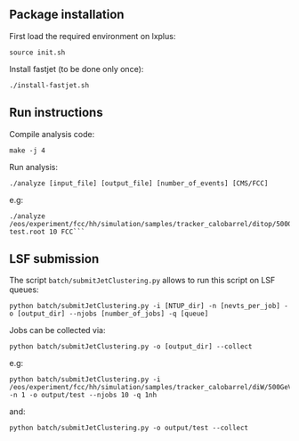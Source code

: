 []() Package installation
--------------------------
First load the required environment on lxplus:
```
source init.sh
```
Install fastjet (to be done only once):
```
./install-fastjet.sh
```

[]() Run instructions
----------------------

Compile analysis code:
```
make -j 4
```
Run analysis:
```
./analyze [input_file] [output_file] [number_of_events] [CMS/FCC]
```
e.g:
```
./analyze /eos/experiment/fcc/hh/simulation/samples/tracker_calobarrel/ditop/500GeV/NTUP/output_helsens_20171011151211690.root test.root 10 FCC```
```


[]() LSF submission
--------------------

The script ```batch/submitJetClustering.py``` allows to run this script on LSF queues:

```
python batch/submitJetClustering.py -i [NTUP_dir] -n [nevts_per_job] -o [output_dir] --njobs [number_of_jobs] -q [queue]
```

Jobs can be collected via:


```
python batch/submitJetClustering.py -o [output_dir] --collect
```

e.g:
```
python batch/submitJetClustering.py -i /eos/experiment/fcc/hh/simulation/samples/tracker_calobarrel/diW/500GeV/NTUP -n 1 -o output/test --njobs 10 -q 1nh
```
and:

``` 
python batch/submitJetClustering.py -o output/test --collect
```
